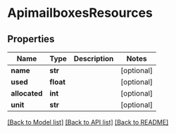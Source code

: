 # ApimailboxesResources

## Properties
Name | Type | Description | Notes
------------ | ------------- | ------------- | -------------
**name** | **str** |  | [optional] 
**used** | **float** |  | [optional] 
**allocated** | **int** |  | [optional] 
**unit** | **str** |  | [optional] 

[[Back to Model list]](../README.md#documentation-for-models) [[Back to API list]](../README.md#documentation-for-api-endpoints) [[Back to README]](../README.md)

